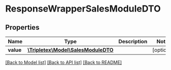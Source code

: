 # ResponseWrapperSalesModuleDTO

## Properties
Name | Type | Description | Notes
------------ | ------------- | ------------- | -------------
**value** | [**\Tripletex\Model\SalesModuleDTO**](SalesModuleDTO.md) |  | [optional] 

[[Back to Model list]](../../README.md#documentation-for-models) [[Back to API list]](../../README.md#documentation-for-api-endpoints) [[Back to README]](../../README.md)

